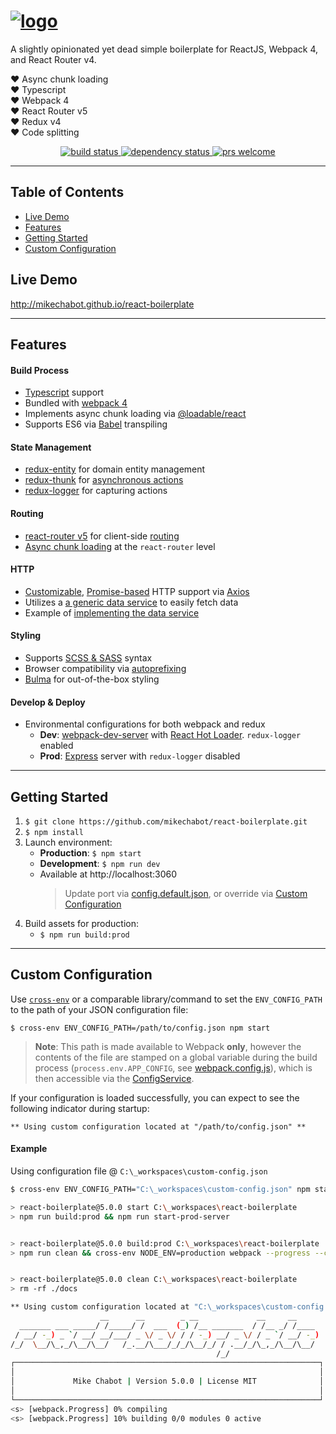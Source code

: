# <a href='https://github.com/mikechabot/react-boilerplate'><img src='https://raw.githubusercontent.com/mikechabot/react-boilerplate/gh-pages/assets/img/header_photo.png' alt='logo' aria-label='https://github.com/mikechabot/react-boilerplate' /></a>

A slightly opinionated yet dead simple boilerplate for ReactJS, Webpack 4, and React Router v4.

:heart: Async chunk loading
<br />
:heart: Typescript
<br />
:heart: Webpack 4
<br/>
:heart: React Router v5
<br />
:heart: Redux v4
<br/>
:heart: Code splitting
<br/>

<div align="center"> 
  <a href="https://travis-ci.org/mikechabot/react-boilerplate">
    <img src="https://travis-ci.org/mikechabot/react-boilerplate.svg?branch=master" alt="build status" />
  </a>
  <a href="https://david-dm.org/mikechabot/react-boilerplate">
    <img src="https://david-dm.org/mikechabot/react-boilerplate.svg" alt="dependency status" />
  </a>
  <a href="https://github.com/mikechabot/react-boilerplate/pulls">
    <img src="https://img.shields.io/badge/PRs-welcome-brightgreen.svg?style=flat-square" alt="prs welcome" />
  </a>
</div>

---

## Table of Contents

- [Live Demo](#live-demo)
- [Features](#features)
- [Getting Started](#getting-started)
- [Custom Configuration](#custom-config)

## <a id="live-demo">Live Demo</a>

http://mikechabot.github.io/react-boilerplate

---

## <a id="features">Features</a>

#### Build Process

- [Typescript](https://www.typescriptlang.org/) support
- Bundled with [webpack 4](https://webpack.js.org/configuration/)
- Implements async chunk loading via [@loadable/react](https://loadable-components.com/)
- Supports ES6 via [Babel](https://babeljs.io/) transpiling

#### State Management

- [redux-entity](https://github.com/mikechabot/redux-entity) for domain entity management
- [redux-thunk](https://github.com/gaearon/redux-thunk) for [asynchronous actions](https://github.com/mikechabot/react-boilerplate/blob/master/src/reducers/entities/actions.ts)
- [redux-logger](https://github.com/theaqua/redux-logger) for capturing actions

#### Routing

- [react-router v5](https://github.com/reactjs/react-router) for client-side [routing](https://github.com/mikechabot/react-boilerplate/blob/master/src/Root.tsx#L12)
- [Async chunk loading](https://github.com/mikechabot/react-boilerplate/blob/master/src/components/Sections/ReactRouter/AsyncTabbedRouter.js#L15) at the `react-router` level

#### HTTP

- [Customizable](https://github.com/mikechabot/react-boilerplate/blob/master/src/services/data/ajax-service.js#L8), [Promise-based](https://developer.mozilla.org/en-US/docs/Web/JavaScript/Reference/Global_Objects/Promise) HTTP support via [Axios](https://github.com/mzabriskie/axios)
- Utilizes a [a generic data service](https://github.com/mikechabot/react-boilerplate/blob/master/src/services/data/data-access-service.ts#L30) to easily fetch data
- Example of [implementing the data service](https://github.com/mikechabot/react-boilerplate/blob/master/src/services/domain/domain-service.ts#L7)

#### Styling

- Supports [SCSS & SASS](http://sass-lang.com/) syntax
- Browser compatibility via [autoprefixing](https://github.com/postcss/autoprefixer)
- [Bulma](https://bulma.io/documentation/overview/start/) for out-of-the-box styling

#### Develop & Deploy

- Environmental configurations for both webpack and redux
  - **Dev**: [webpack-dev-server](https://webpack.js.org/configuration/dev-server/) with [React Hot Loader](http://gaearon.github.io/react-hot-loader/). `redux-logger` enabled
  - **Prod**: [Express](http://expressjs.com/) server with `redux-logger` disabled

---

## <a id="getting-started">Getting Started</a>

1. `$ git clone https://github.com/mikechabot/react-boilerplate.git`
2. `$ npm install`
3. Launch environment:
   - **Production**: `$ npm start`
   - **Development**: `$ npm run dev`
   - Available at http://localhost:3060
     > Update port via [config.default.json](https://github.com/mikechabot/react-boilerplate/blob/master/config/config.default.json#L3), or override via [Custom Configuration](#custom-config)
4. Build assets for production:
   - `$ npm run build:prod`

---

## <a id="custom-config">Custom Configuration</a>

Use [`cross-env`](https://github.com/kentcdodds/cross-env) or a comparable library/command to set the `ENV_CONFIG_PATH` to the path of your JSON configuration file:

`$ cross-env ENV_CONFIG_PATH=/path/to/config.json npm start`

> **Note**: This path is made available to Webpack **only**, however the contents of the file are stamped on a global variable during the build process (`process.env.APP_CONFIG`, see [webpack.config.js](https://github.com/mikechabot/react-boilerplate/blob/master/webpack.config.js#L46)), which is then accessible via the [ConfigService](https://github.com/mikechabot/react-boilerplate/blob/master/src/services/common/config-service.js#L19).

If your configuration is loaded successfully, you can expect to see the following indicator during startup:

```
** Using custom configuration located at "/path/to/config.json" **
```

#### Example

Using configuration file @ `C:\_workspaces\custom-config.json`

```bash
$ cross-env ENV_CONFIG_PATH="C:\_workspaces\custom-config.json" npm start

> react-boilerplate@5.0.0 start C:\_workspaces\react-boilerplate
> npm run build:prod && npm run start-prod-server


> react-boilerplate@5.0.0 build:prod C:\_workspaces\react-boilerplate
> npm run clean && cross-env NODE_ENV=production webpack --progress --colors


> react-boilerplate@5.0.0 clean C:\_workspaces\react-boilerplate
> rm -rf ./docs

** Using custom configuration located at "C:\_workspaces\custom-config.json" **
                    __      __        _ __             __     __
  _______ ___ _____/ /_____/ /  ___  (_) /__ _______  / /__ _/ /____
 / __/ -_) _ `/ __/ __/___/ _ \/ _ \/ / / -_) __/ _ \/ / _ `/ __/ -_)
/_/  \__/\_,_/\__/\__/   /_.__/\___/_/_/\__/_/ / .__/_/\_,_/\__/\__/
                                              /_/
┌────────────────────────────────────────────────────────────────────┐
│                                                                    │
│             Mike Chabot | Version 5.0.0 | License MIT              │
│                                                                    │
└────────────────────────────────────────────────────────────────────┘
<s> [webpack.Progress] 0% compiling
<s> [webpack.Progress] 10% building 0/0 modules 0 active
```
